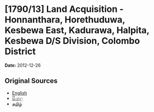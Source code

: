 # [1790/13] Land Acquisition - Honnanthara, Horethuduwa, Kesbewa East, Kadurawa, Halpita, Kesbewa D/S Division, Colombo District

**Date:** 2012-12-26

## Original Sources

- [English](https://documents.gov.lk/view/extra-gazettes/2012/12/1790-13_E.pdf)
- [සිංහල](https://documents.gov.lk/view/extra-gazettes/2012/12/1790-13_S.pdf)
- [தமிழ்](https://documents.gov.lk/view/extra-gazettes/2012/12/1790-13_T.pdf)
